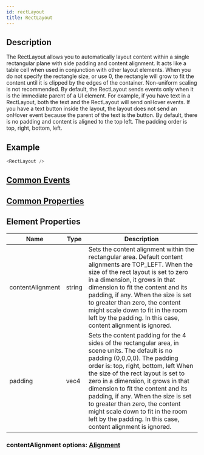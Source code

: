 ```yaml
---
id: rectLayout
title: RectLayout
---
```

## Description
The RectLayout allows you to automatically layout content within a single rectangular plane with side padding and content alignment. It acts like a table cell when used in conjunction with other layout elements. When you do not specify the rectangle size, or use 0, the rectangle will grow to fit the content until it is clipped by the edges of the container. Non-uniform scaling is not recommended. By default, the RectLayout sends events only when it is the immediate parent of a UI element. For example, if you have text in a RectLayout, both the text and the RectLayout will send onHover events. If you have a text button inside the layout, the layout does not send an onHover event because the parent of the text is the button. By default, there is no padding and content is aligned to the top left. The padding order is top, right, bottom, left.

## Example

```javascript
<RectLayout />
```

## [Common Events](../types/Events.md)

## [Common Properties](../types/Properties.md)

## Element Properties

| Name             | Type   | Description                                                                                                                                                                                                                                                                                                                                                                                                                                                              |
| ---------------- | ------ | ------------------------------------------------------------------------------------------------------------------------------------------------------------------------------------------------------------------------------------------------------------------------------------------------------------------------------------------------------------------------------------------------------------------------------------------------------------------------ |
| contentAlignment | string | Sets the content alignment within the rectangular area. Default content alignments are TOP_LEFT. When the size of the rect layout is set to zero in a dimension, it grows in that dimension to fit the content and its padding, if any. When the size is set to greater than zero, the content might scale down to fit in the room left by the padding. In this case, content alignment is ignored.                                                                      |
| padding          | vec4   | Sets the content padding for the 4 sides of the rectangular area, in scene units. The default is no padding (0,0,0,0). The padding order is: top, right, bottom, left When the size of the rect layout is set to zero in a dimension, it grows in that dimension to fit the content and its padding, if any. When the size is set to greater than zero, the content might scale down to fit in the room left by the padding. In this case, content alignment is ignored. |

### contentAlignment options: [Alignment](../types/Alignment.md)
